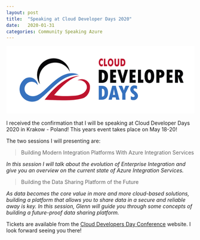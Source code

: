 ```yaml
---
layout: post
title:  "Speaking at Cloud Developer Days 2020"
date:   2020-01-31
categories: Community Speaking Azure
---
```


![GitHub Logo](/assets/media/events/PL-clouddeveloperdays.png)

I received the confirmation that I will be speaking at Cloud Developer Days 2020 in Krakow - Poland! This years event takes place on May 18-20!

The two sessions I will presenting are:

> Building Modern Integration Platforms With Azure Integration Services

_In this session I will talk about the evolution of Enterprise Integration and give you an overview on the current state of Azure Integration Services._

> Building the Data Sharing Platform of the Future

_As data becomes the core value in more and more cloud-based solutions, building a platform that allows you to share data in a secure and reliable away is key. In this session, Glenn will guide you through some concepts of building a future-proof data sharing platform._


Tickets are available from the [Cloud Developers Day Conference](https://cloud.developerdays.pl/) website. I look forward seeing you there!

